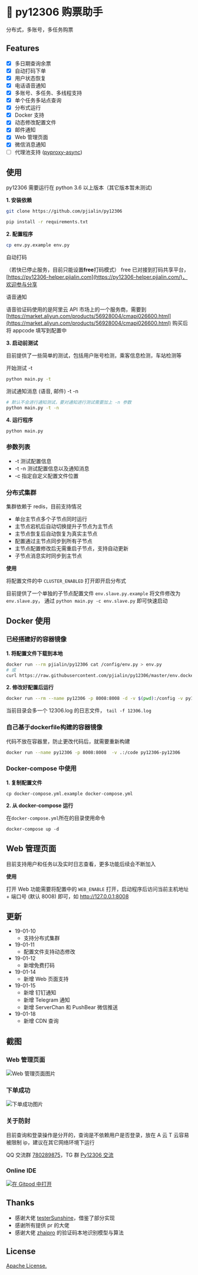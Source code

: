 # 🚂 py12306 购票助手
分布式，多账号，多任务购票

## Features
- [x] 多日期查询余票
- [x] 自动打码下单
- [x] 用户状态恢复
- [x] 电话语音通知
- [x] 多账号、多任务、多线程支持
- [x] 单个任务多站点查询 
- [x] 分布式运行
- [x] Docker 支持
- [x] 动态修改配置文件
- [x] 邮件通知
- [x] Web 管理页面
- [x] 微信消息通知
- [ ] 代理池支持 ([pyproxy-async](https://github.com/pjialin/pyproxy-async))

## 使用
py12306 需要运行在 python 3.6 以上版本（其它版本暂未测试)

**1. 安装依赖**
```bash
git clone https://github.com/pjialin/py12306

pip install -r requirements.txt
```

**2. 配置程序**
```bash
cp env.py.example env.py
```
自动打码

（若快已停止服务，目前只能设置**free**打码模式）
free 已对接到打码共享平台，[https://py12306-helper.pjialin.com](https://py12306-helper.pjialin.com/)，欢迎参与分享

语音通知

语音验证码使用的是阿里云 API 市场上的一个服务商，需要到 [https://market.aliyun.com/products/56928004/cmapi026600.html](https://market.aliyun.com/products/56928004/cmapi026600.html) 购买后将 appcode 填写到配置中

**3. 启动前测试**

目前提供了一些简单的测试，包括用户账号检测，乘客信息检测，车站检测等

开始测试 -t 
```bash
python main.py -t
```

测试通知消息 (语音, 邮件) -t -n
```bash
# 默认不会进行通知测试，要对通知进行测试需要加上 -n 参数 
python main.py -t -n
```

**4. 运行程序**
```bash
python main.py
```

### 参数列表

- -t 测试配置信息
- -t -n 测试配置信息以及通知消息
- -c 指定自定义配置文件位置

### 分布式集群

集群依赖于 redis，目前支持情况
- 单台主节点多个子节点同时运行
- 主节点宕机后自动切换提升子节点为主节点
- 主节点恢复后自动恢复为真实主节点
- 配置通过主节点同步到所有子节点
- 主节点配置修改后无需重启子节点，支持自动更新
- 子节点消息实时同步到主节点

**使用**

将配置文件的中 `CLUSTER_ENABLED` 打开即开启分布式

目前提供了一个单独的子节点配置文件 `env.slave.py.example` 将文件修改为 `env.slave.py`， 通过 `python main.py -c env.slave.py` 即可快速启动


## Docker 使用

### 已经搭建好的容器镜像
**1. 将配置文件下载到本地**
```bash
docker run --rm pjialin/py12306 cat /config/env.py > env.py
# 或
curl https://raw.githubusercontent.com/pjialin/py12306/master/env.docker.py.example -o env.py
```

**2. 修改好配置后运行**
```bash
docker run --rm --name py12306 -p 8008:8008 -d -v $(pwd):/config -v py12306:/data pjialin/py12306
```
当前目录会多一个 12306.log 的日志文件， `tail -f 12306.log`

### 自己基于dockerfile构建的容器镜像
代码不放在容器里，防止更改代码后，就需要重新构建
```bash
docker run --name py12306 -p 8008:8008  -v .:/code py12306-py12306
```

### Docker-compose 中使用
**1. 复制配置文件**
```
cp docker-compose.yml.example docker-compose.yml
```

**2. 从 docker-compose 运行**

在`docker-compose.yml`所在的目录使用命令
```
docker-compose up -d
```

## Web 管理页面

目前支持用户和任务以及实时日志查看，更多功能后续会不断加入

**使用**

打开 Web 功能需要将配置中的 `WEB_ENABLE` 打开，启动程序后访问当前主机地址 + 端口号 (默认 8008) 即可，如 http://127.0.0.1:8008

## 更新
- 19-01-10
    - 支持分布式集群
- 19-01-11
    - 配置文件支持动态修改
- 19-01-12
    - 新增免费打码
- 19-01-14
    - 新增 Web 页面支持
- 19-01-15
    - 新增 钉钉通知
    - 新增 Telegram 通知
    - 新增 ServerChan 和 PushBear 微信推送
- 19-01-18
    - 新增 CDN 查询

## 截图
### Web 管理页面
![Web 管理页面图片](https://github.com/pjialin/py12306/blob/master/data/images/web.png)

### 下单成功
![下单成功图片](https://github.com/pjialin/py12306/blob/master/data/images/order_success.png)

### 关于防封
目前查询和登录操作是分开的，查询是不依赖用户是否登录，放在 A 云 T 云容易被限制 ip，建议在其它网络环境下运行

QQ 交流群 [780289875](https://jq.qq.com/?_wv=1027&k=5PgzDwV)，TG 群 [Py12306 交流](https://t.me/joinchat/F3sSegrF3x8KAmsd1mTu7w)

### Online IDE
[![在 Gitpod 中打开](https://gitpod.io/button/open-in-gitpod.svg)](https://gitpod.io#https://github.com/pjialin/py12306)

## Thanks
- 感谢大佬 [testerSunshine](https://github.com/testerSunshine/12306)，借鉴了部分实现
- 感谢所有提供 pr 的大佬 
- 感谢大佬 [zhaipro](https://github.com/zhaipro/easy12306) 的验证码本地识别模型与算法

## License

[Apache License.](https://github.com/pjialin/py12306/blob/master/LICENSE)

